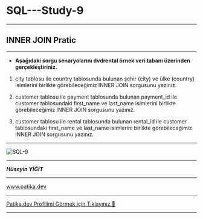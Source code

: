 # SQL---Study-9

---

## INNER JOIN Pratic

---

- **Aşağıdaki sorgu senaryolarını dvdrental örnek veri tabanı üzerinden gerçekleştiriniz.**

1. city tablosu ile country tablosunda bulunan şehir (city) ve ülke (country) isimlerini birlikte görebileceğimiz INNER JOIN sorgusunu yazınız.

2. customer tablosu ile payment tablosunda bulunan payment_id ile customer tablosundaki first_name ve last_name isimlerini birlikte görebileceğimiz INNER JOIN sorgusunu yazınız.

3. customer tablosu ile rental tablosunda bulunan rental_id ile customer tablosundaki first_name ve last_name isimlerini birlikte görebileceğimiz INNER JOIN sorgusunu yazınız.

---

![SQL-9](https://cdn.educba.com/academy/wp-content/uploads/2020/03/sql-inner-join.jpg.webp)

---

***Hüseyin YİĞİT***

---

www.patika.dev

---

[Patika.dev Profilimi Görmek için Tıklayınız.👀](https://app.patika.dev/ruzgiiar)

---

